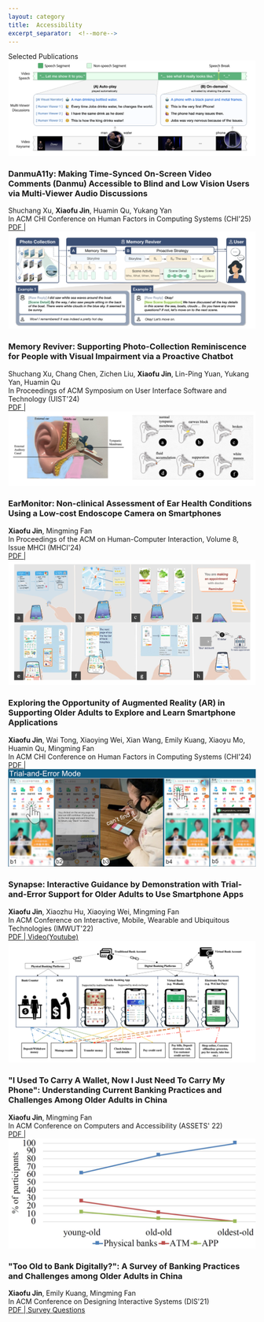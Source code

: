 ```yaml
---
layout: category
title:  Accessibility
excerpt_separator:  <!--more-->
---
```

<div class="message">
Selected Publications
</div>
<div class="pub">
      <div class="thumbnail">
        <img src="/images/CHI25-Danmu.png" />
      </div>
      <div class="publications">
       <div> 
        <h3>DanmuA11y: Making Time-Synced On-Screen Video Comments (Danmu) Accessible to Blind and Low Vision Users via
Multi-Viewer Audio Discussions</h3>
        </div>
        <div class="author">Shuchang Xu, <strong>Xiaofu Jin</strong>, Huamin Qu, Yukang Yan</div>
        <div>
        <span class="venue">In ACM CHI Conference on Human Factors in Computing Systems (CHI'25)
        </span>
        </div>
        <div><span class="venue"><a href="/papers/CHI25-Danmu.pdf">PDF  | </a></span></div>
      </div>
</div>

<div class="pub">
      <div class="thumbnail">
        <img src="/images/UIST24.png" />
      </div>
      <div class="publications">
       <div> 
        <h3>Memory Reviver: Supporting Photo-Collection Reminiscence for People with Visual Impairment via a Proactive Chatbot</h3>
        </div>
        <div class="author">Shuchang Xu, Chang Chen, Zichen Liu, <strong>Xiaofu Jin</strong>, Lin-Ping Yuan, Yukang Yan, Huamin Qu</div>
        <div>
        <span class="venue">In Proceedings of ACM Symposium on User Interface Software and Technology (UIST'24)
        </span>
        </div>
        <div><span class="venue"><a href="/papers/UIST24.pdf">PDF  | </a></span></div>
      </div>
</div>


<div class="pub">
      <div class="thumbnail">
        <img src="/images/MHCI24.png" />
      </div>
      <div class="publications">
       <div> 
        <h3>EarMonitor: Non-clinical Assessment of Ear Health Conditions Using a Low-cost Endoscope Camera on Smartphones</h3>
        </div>
        <div class="author"><strong>Xiaofu Jin</strong>, Mingming Fan</div>
        <div>
        <span class="venue">In Proceedings of the ACM on Human-Computer Interaction, Volume 8, Issue MHCI (MHCI'24)
        </span>
        </div>
        <div><span class="venue"><a href="/papers/MHCI24.pdf">PDF  | </a></span></div>
      </div>
</div>

<div class="pub">
      <div class="thumbnail">
        <img src="/images/CHI24AR.png" />
      </div>
      <div class="publications">
       <div> 
        <h3>Exploring the Opportunity of Augmented Reality (AR) in Supporting Older Adults to Explore and Learn Smartphone Applications</h3>
        </div>
        <div class="author"><strong>Xiaofu Jin</strong>, Wai Tong, Xiaoying Wei, Xian Wang, Emily Kuang, Xiaoyu Mo, Huamin Qu, Mingming Fan</div>
        <div>
        <span class="venue">In ACM CHI Conference on Human Factors in Computing Systems (CHI'24)
        </span>
        </div>
        <div><span class="venue"><a href="/papers/CHI24AR.pdf">PDF  | </a></span></div>
      </div>
</div>



<div class="pub">
      <div class="thumbnail">
        <img src="/images/Ubicomp22-Synapse.png" />
      </div>
      <div class="publications">
       <div> 
        <h3>Synapse: Interactive Guidance by Demonstration with Trial-and-Error Support for Older Adults to Use Smartphone Apps</h3>
        </div>
        <div class="author"><strong>Xiaofu Jin</strong>, Xiaozhu Hu, Xiaoying Wei, Mingming Fan</div>
        <div>
        <span class="venue">In ACM Conference on Interactive, Mobile, Wearable and Ubiquitous Technologies (IMWUT'22)
        </span>
        </div>
        <div><span class="venue"><a href="/papers/Ubicomp22-Synapse.pdf">PDF  | </a>
            <a href="https://www.youtube.com/watch?v=kSv-HOeTIkc&feature=youtu.be">Video(Youtube)</a></span></div>
        </div>
</div>
    
<div class="pub">
      <div class="thumbnail">
        <img src="/images/ASSETS22.png" />
      </div>
      <div class="publications">
       <div> 
        <h3>"I Used To Carry A Wallet, Now I Just Need To Carry My Phone": Understanding Current Banking Practices and Challenges Among Older Adults in China</h3>
        </div>
        <div class="author"><strong>Xiaofu Jin</strong>, Mingming Fan</div>
        <div>
        <span class="venue">In ACM Conference on  Computers and Accessibility (ASSETS' 22)
        </span>
        </div>
        <div><span class="venue"><a href="/papers/ASSETS22_Older_Adults_Banking.pdf">PDF |</a></span></div>
      </div>
</div>
          
<div class="pub">
      <div class="thumbnail">
        <img src="/images/PlatAge.jpg" />
      </div>
      <div class="publications">
       <div> 
        <h3>"Too Old to Bank Digitally?": A Survey of Banking Practices and Challenges among Older Adults in China</h3>
        </div>
        <div class="author"><strong>Xiaofu Jin</strong>, Emily Kuang, Mingming Fan</div>
        <div>
        <span class="venue">In ACM Conference on Designing Interactive Systems (DIS'21)
        </span>
        </div>
        <div><span class="venue"><a href="/papers/DIS21_Older_Adults_Banking_Survey.pdf">PDF | </a>
            <a href="/papers/DIS21-OlderAdults-Banking-Survey-Questions.pdf">Survey Questions</a></span></div>
        </div>
</div>
